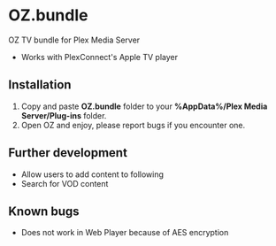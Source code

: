 OZ.bundle
=========

OZ TV bundle for Plex Media Server

 - Works with PlexConnect's Apple TV player

Installation
------------

1. Copy and paste **OZ.bundle** folder to your **%AppData%/Plex Media Server/Plug-ins** folder.
2. Open OZ and enjoy, please report bugs if you encounter one.


Further development
-------------------

* Allow users to add content to following
* Search for VOD content

Known bugs
----------

* Does not work in Web Player because of AES encryption
